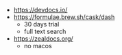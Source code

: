 - https://devdocs.io/
- https://formulae.brew.sh/cask/dash
  - 30 days trial
  - full text search
- https://zealdocs.org/
  - no macos

